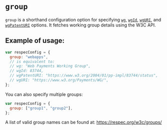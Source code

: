 # `group`

`group` is a shorthand configuration option for specifying [`wg`](wg), [`wgId`](wgId), [`wgURI`](wgURI), and [`wgPatentURI`](wgPatentURI) options. It fetches working group details using the W3C API.

## Example of usage:

```js
var respecConfig = {
  group: "webapps",
  // is equivalent to:
  // wg: "Web Payments Working Group",
  // wgId: 83744,
  // wgPatentURI: "https://www.w3.org/2004/01/pp-impl/83744/status",
  // wgURI: "https://www.w3.org/Payments/WG/",
};
```

You can also specify multiple groups:

```js
var respecConfig = {
  group: ["group1", "group2"],
};
```

A list of valid group names can be found at: https://respec.org/w3c/groups/
